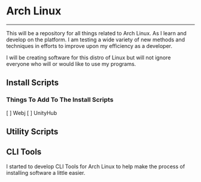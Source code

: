 # Arch Linux
-----
This will be a repository for all things related to Arch Linux. As I learn and develop on the platform. I am testing a wide variety of new methods and techniques in efforts to improve upon my efficiency as a developer. 

I will be creating software for this distro of Linux but will not ignore everyone who will or would like to use my programs. 



## Install Scripts

### Things To Add To The Install Scripts

[ ] Webj
[ ] UnityHub

## Utility Scripts

## CLI Tools
I started to develop CLI Tools for Arch Linux to help make the process of installing software a little easier. 
